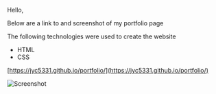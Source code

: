 Hello,

Below are a link to and screenshot of my portfolio page

The following technologies were used to create the website 

- HTML
- CSS

[https://jyc5331.github.io/portfolio/](https://jyc5331.github.io/portfolio/)

![Screenshot](assets/images/homepage-screencapture.png)

